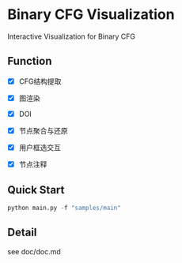 # Binary CFG Visualization

Interactive Visualization for Binary CFG


## Function

- [x] CFG结构提取
- [x] 图渲染
- [x] DOI
- [x] 节点聚合与还原
- [x] 用户框选交互
- [x] 节点注释


## Quick Start

```python
python main.py -f "samples/main"
```


## Detail

see doc/doc.md